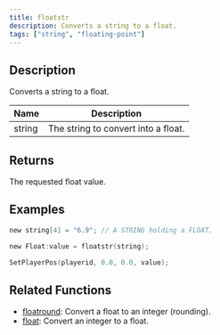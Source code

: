 ```yaml
---
title: floatstr
description: Converts a string to a float.
tags: ["string", "floating-point"]
---
```


<LowercaseNote />

## Description

Converts a string to a float.

| Name   | Description                         |
| ------ | ----------------------------------- |
| string | The string to convert into a float. |

## Returns

The requested float value.

## Examples

```c
new string[4] = "6.9"; // A STRING holding a FLOAT.

new Float:value = floatstr(string);

SetPlayerPos(playerid, 0.0, 0.0, value);
```

## Related Functions

- [floatround](floatround): Convert a float to an integer (rounding).
- [float](float): Convert an integer to a float.
